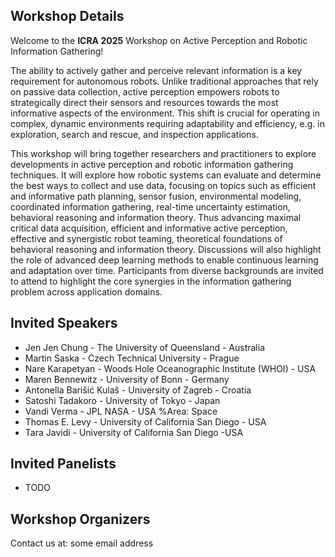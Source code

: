 ## Workshop Details

Welcome to the **ICRA 2025** Workshop on Active Perception and Robotic Information Gathering!

The ability to actively gather and perceive relevant information is a key requirement for autonomous robots.
Unlike traditional approaches that rely on passive data collection, active perception empowers robots to 
strategically direct their sensors and resources towards the most informative aspects of the environment. 
This shift is crucial for operating in complex, dynamic environments requiring adaptability and efficiency,
e.g. in exploration, search and rescue, and inspection applications. 

This workshop will bring together researchers and practitioners to explore developments in active perception
and robotic information gathering techniques. It will explore how robotic systems can evaluate and determine
the best ways to collect and use data, focusing on topics such as efficient and informative path planning,
sensor fusion, environmental modeling, coordinated information gathering, real-time uncertainty estimation,
behavioral reasoning and information theory. Thus advancing maximal critical data acquisition, efficient
and informative active perception, effective and synergistic robot teaming, theoretical foundations of 
behavioral reasoning and information theory. Discussions will also highlight the role of advanced deep 
learning methods to enable continuous learning and adaptation over time. Participants from diverse 
backgrounds are invited to attend to highlight the core synergies in the information gathering 
problem across application domains.

## Invited Speakers

- Jen Jen Chung - The University of Queensland - Australia  
- Martin Saska - Czech Technical University - Prague
- Nare Karapetyan - Woods Hole Oceanographic Institute (WHOI) - USA 
- Maren Bennewitz - University of Bonn - Germany 
- Antonella Barišić Kulaš - University of Zagreb -  Croatia 
- Satoshi Tadakoro - University of Tokyo - Japan 
- Vandi Verma - JPL NASA - USA %Area: Space 
- Thomas E. Levy - University of California San Diego - USA
- Tara Javidi - University of California San Diego -USA
    
## Invited Panelists

- TODO

## Workshop Organizers

Contact us at: some email address
